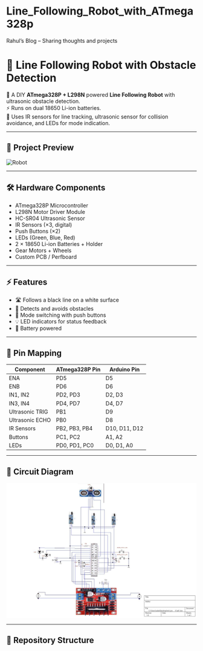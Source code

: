 # Line_Following_Robot_with_ATmega328p
Rahul’s Blog – Sharing thoughts and projects
# 🤖 Line Following Robot with Obstacle Detection

🚗 A DIY **ATmega328P + L298N** powered **Line Following Robot** with ultrasonic obstacle detection.  
⚡ Runs on dual 18650 Li-ion batteries.  
🎯 Uses IR sensors for line tracking, ultrasonic sensor for collision avoidance, and LEDs for mode indication.  

---

## 📸 Project Preview
![Robot](./images/robot.jpg) 

---

## 🛠️ Hardware Components
- ATmega328P Microcontroller  
- L298N Motor Driver Module  
- HC-SR04 Ultrasonic Sensor  
- IR Sensors (×3, digital)  
- Push Buttons (×2)  
- LEDs (Green, Blue, Red)  
- 2 × 18650 Li-ion Batteries + Holder  
- Gear Motors + Wheels  
- Custom PCB / Perfboard  

---

## ⚡ Features
- 🛣️ Follows a black line on a white surface  
- 🚧 Detects and avoids obstacles  
- 🔄 Mode switching with push buttons  
- 💡 LED indicators for status feedback  
- 🔋 Battery powered  

---

## 📍 Pin Mapping

| Component       | ATmega328P Pin | Arduino Pin |
|-----------------|----------------|-------------|
| ENA             | PD5            | D5          |
| ENB             | PD6            | D6          |
| IN1, IN2        | PD2, PD3       | D2, D3      |
| IN3, IN4        | PD4, PD7       | D4, D7      |
| Ultrasonic TRIG | PB1            | D9          |
| Ultrasonic ECHO | PB0            | D8          |
| IR Sensors      | PB2, PB3, PB4  | D10, D11, D12 |
| Buttons         | PC1, PC2       | A1, A2      |
| LEDs            | PD0, PD1, PC0  | D0, D1, A0  |

---

## 🔌 Circuit Diagram
![Circuit Diagram](./images/circuit.svg)

---

## 📂 Repository Structure
